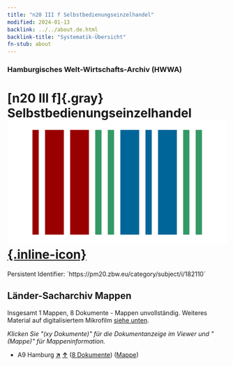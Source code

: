 ```yaml
---
title: "n20 III f Selbstbedienungseinzelhandel"
modified: 2024-01-13
backlink: ../../about.de.html
backlink-title: "Systematik-Übersicht"
fn-stub: about
---
```


### Hamburgisches Welt-Wirtschafts-Archiv (HWWA)

# [n20 III f]{.gray}&#8201; Selbstbedienungseinzelhandel &#160; [![Wikidata](/images/Wikidata-logo.svg "Wikidata"){.inline-icon}](http://www.wikidata.org/entity/Q104710954)

<div class="hint">Persistent Identifier: `https://pm20.zbw.eu/category/subject/i/182110`</div>







## Länder-Sacharchiv Mappen






Insgesamt 1 Mappen, 8 Dokumente - Mappen unvollständig. Weiteres Material auf digitalisiertem Mikrofilm [siehe unten](#filmsections).

_Klicken Sie "(xy Dokumente)" für die Dokumentanzeige im Viewer und "(Mappe)" für Mappeninformation._



- A9 Hamburg [**&nearr;**](../../../geo/i/140905/about.de.html "Hamburg (alle Mappen)") [**&uarr;**](../../../geo/about.de.html#A9 "Ländersystematik") (<a href="https://pm20.zbw.eu/iiifview/folder/sh/140905,182110" title="über: Hamburg : Selbstbedienungseinzelhandel" target="_blank">8 Dokumente</a>) ([Mappe](../../../../folder/sh/1409xx/140905/1821xx/182110/about.de.html))



<a id="filmsections" />













